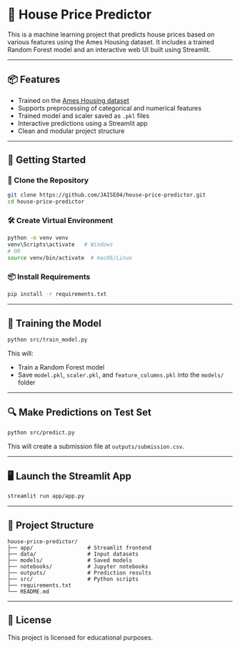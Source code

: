 # 🏡 House Price Predictor

This is a machine learning project that predicts house prices based on various features using the Ames Housing dataset. It includes a trained Random Forest model and an interactive web UI built using Streamlit.

---

## 📦 Features

- Trained on the [Ames Housing dataset](https://www.kaggle.com/c/house-prices-advanced-regression-techniques)
- Supports preprocessing of categorical and numerical features
- Trained model and scaler saved as `.pkl` files
- Interactive predictions using a Streamlit app
- Clean and modular project structure

---

## 🚀 Getting Started

### 📁 Clone the Repository

```bash
git clone https://github.com/JAISE04/house-price-predictor.git
cd house-price-predictor
```

### 🛠️ Create Virtual Environment

```bash
python -m venv venv
venv\Scripts\activate   # Windows
# OR
source venv/bin/activate  # macOS/Linux
```

### 📦 Install Requirements

```bash
pip install -r requirements.txt
```

---

## 🧠 Training the Model

```bash
python src/train_model.py
```

This will:
- Train a Random Forest model
- Save `model.pkl`, `scaler.pkl`, and `feature_columns.pkl` into the `models/` folder

---

## 🔍 Make Predictions on Test Set

```bash
python src/predict.py
```

This will create a submission file at `outputs/submission.csv`.

---

## 🖥️ Launch the Streamlit App

```bash
streamlit run app/app.py
```

---

## 📂 Project Structure

```
house-price-predictor/
├── app/                 # Streamlit frontend
├── data/                # Input datasets
├── models/              # Saved models
├── notebooks/           # Jupyter notebooks
├── outputs/             # Prediction results
├── src/                 # Python scripts
├── requirements.txt
└── README.md
```

---

## 📜 License

This project is licensed for educational purposes.
